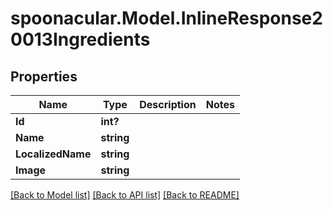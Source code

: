 # spoonacular.Model.InlineResponse20013Ingredients
## Properties

Name | Type | Description | Notes
------------ | ------------- | ------------- | -------------
**Id** | **int?** |  | 
**Name** | **string** |  | 
**LocalizedName** | **string** |  | 
**Image** | **string** |  | 

[[Back to Model list]](../README.md#documentation-for-models) [[Back to API list]](../README.md#documentation-for-api-endpoints) [[Back to README]](../README.md)

